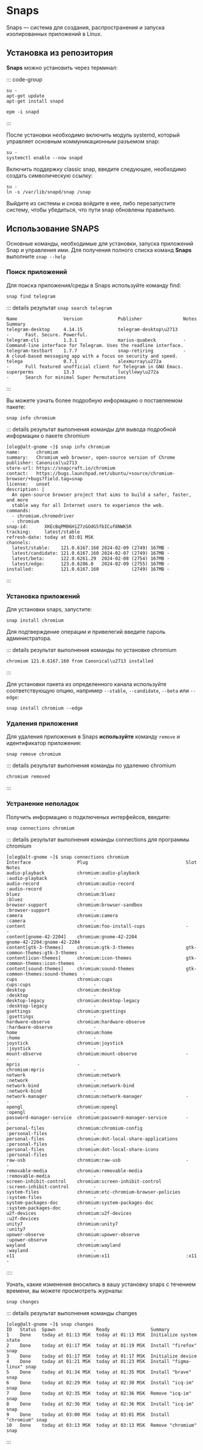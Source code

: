 # Snaps

Snaps — система для создания, распространения и запуска изолированных приложений в Linux.

## Установка из репозитория

**Snaps** можно установить через терминал:

::: code-group

```shell[apt-get]
su -
apt-get update
apt-get install snapd

```
```shell[epm]
epm -i snapd
```
:::

После установки необходимо включить модуль systemd, который управляет основным коммуникационным разъемом snap:

```shell
su -
systemctl enable --now snapd
```

Включить поддержку classic snap, введите следующее, необходимо создать символическую ссылку:

```shell
su -
ln -s /var/lib/snapd/snap /snap
```
Выйдите из системы и снова войдите в нее, либо перезапустите систему, чтобы убедиться, что пути snap обновлены правильно.

## Использование SNAPS

Основные команды, необходимые для установки, запуска приложений Snap и управления ими. Для получения полного списка команд **Snaps** выполните `snap --help`

### Поиск приложений

Для поиска приложения/среды в Snaps используйте команду find:

```shell
snap find telegram
```

::: details результат `snap search telegram`
```
Name                 Version             Publisher               Notes  Summary
telegram-desktop     4.14.15             telegram-desktop\u2713       -      Fast. Secure. Powerful.
telegram-cli         1.3.1               marius-quabeck          -      Command-line interface for Telegram. Uses the readline interface.
telegram-testbart    1.7.7               snap-retiring           -      A cloud-based messaging app with a focus on security and speed.
telega               0.7.1               alexmurray\u272a             -      Full featured unofficial client for Telegram in GNU Emacs.
superperms           13.3                lucyllewy\u272a              -      Search for minimal Super Permutations
```
:::

Вы можете узнать более подробную информацию о поставляемом пакете:

```shell
snap info chromium
```

::: details результат выполнения команды для вывода подробной информации о пакете chromium
```
[oleg@alt-gnome ~]$ snap info chromium
name:      chromium
summary:   Chromium web browser, open-source version of Chrome
publisher: Canonical\u2713
store-url: https://snapcraft.io/chromium
contact:   https://bugs.launchpad.net/ubuntu/+source/chromium-browser/+bugs?field.tag=snap
license:   unset
description: |
  An open-source browser project that aims to build a safer, faster, and more
  stable way for all Internet users to experience the web.
commands:
  - chromium.chromedriver
  - chromium
snap-id:      XKEcBqPM06H1Z7zGOdG5fbICuf8NWK5R
tracking:     latest/stable
refresh-date: today at 03:01 MSK
channels:
  latest/stable:    121.0.6167.160 2024-02-09 (2749) 167MB -
  latest/candidate: 121.0.6167.160 2024-02-07 (2749) 167MB -
  latest/beta:      122.0.6261.29  2024-02-08 (2754) 167MB -
  latest/edge:      123.0.6286.0   2024-02-09 (2755) 167MB -
installed:          121.0.6167.160            (2749) 167MB -
```
:::

### Установка приложений

Для установки snaps, запустите:

```shell
snap install chromium
```

Для подтверждение операции и привелегий введите пароль администратора.

::: details результат выполнения команды по установке chromium
```
chromium 121.0.6167.160 from Canonical\u2713 installed
```
:::

Для установки пакета из определенного канала используйте соответствующую опцию, например `--stable`, `--candidate`, `--beta` или `--edge`:

```shell
snap install chromium --edge
```

### Удаления приложения

Для удаления приложения в Snaps **используйте** команду `remove` и идентификатор приложения:

```shell
snap remove chromium
```

::: details результат выполнения команды по удалению chromium
```
chromium removed
```
:::

### Устранение неполадок

Получить информацию о подключеных интерфейсов, введите:

```shell
snap connections chromium
```

::: details результат выполнения команды connections для программы chromium
```
[oleg@alt-gnome ~]$ snap connections chromium
Interface                 Plug                                    Slot                            Notes
audio-playback            chromium:audio-playback                 :audio-playback                 -
audio-record              chromium:audio-record                   :audio-record                   -
bluez                     chromium:bluez                          :bluez                          -
browser-support           chromium:browser-sandbox                :browser-support                -
camera                    chromium:camera                         :camera                         -
content                   chromium:foo-install-cups               -                               -
content[gnome-42-2204]    chromium:gnome-42-2204                  gnome-42-2204:gnome-42-2204     -
content[gtk-3-themes]     chromium:gtk-3-themes                   gtk-common-themes:gtk-3-themes  -
content[icon-themes]      chromium:icon-themes                    gtk-common-themes:icon-themes   -
content[sound-themes]     chromium:sound-themes                   gtk-common-themes:sound-themes  -
cups                      chromium:cups                           cups:cups                       -
desktop                   chromium:desktop                        :desktop                        -
desktop-legacy            chromium:desktop-legacy                 :desktop-legacy                 -
gsettings                 chromium:gsettings                      :gsettings                      -
hardware-observe          chromium:hardware-observe               :hardware-observe               -
home                      chromium:home                           :home                           -
joystick                  chromium:joystick                       :joystick                       -
mount-observe             chromium:mount-observe                  -                               -
mpris                     -                                       chromium:mpris                  -
network                   chromium:network                        :network                        -
network-bind              chromium:network-bind                   :network-bind                   -
network-manager           chromium:network-manager                -                               -
opengl                    chromium:opengl                         :opengl                         -
password-manager-service  chromium:password-manager-service       -                               -
personal-files            chromium:chromium-config                :personal-files                 -
personal-files            chromium:dot-local-share-applications   :personal-files                 -
personal-files            chromium:dot-local-share-icons          :personal-files                 -
raw-usb                   chromium:raw-usb                        -                               -
removable-media           chromium:removable-media                :removable-media                -
screen-inhibit-control    chromium:screen-inhibit-control         :screen-inhibit-control         -
system-files              chromium:etc-chromium-browser-policies  :system-files                   -
system-packages-doc       chromium:system-packages-doc            :system-packages-doc            -
u2f-devices               chromium:u2f-devices                    :u2f-devices                    -
unity7                    chromium:unity7                         :unity7                         -
upower-observe            chromium:upower-observe                 :upower-observe                 -
wayland                   chromium:wayland                        :wayland                        -
x11                       chromium:x11                            :x11                            -

```
::::

Узнать, какие изменения вносились в вашу установку snaps с течением времени, вы можете просмотреть журналы:

```shell
snap changes
```

::: details результат выполнения команды changes
```
[oleg@alt-gnome ~]$ snap changes
ID   Status  Spawn               Ready               Summary
1    Done    today at 01:13 MSK  today at 01:13 MSK  Initialize system state
2    Done    today at 01:17 MSK  today at 01:19 MSK  Install "firefox" snap
3    Done    today at 01:17 MSK  today at 01:17 MSK  Initialize device
4    Done    today at 01:21 MSK  today at 01:23 MSK  Install "figma-linux" snap
5    Done    today at 01:34 MSK  today at 01:35 MSK  Install "brave" snap
6    Done    today at 02:29 MSK  today at 02:30 MSK  Install "icq-im" snap
7    Done    today at 02:35 MSK  today at 02:36 MSK  Remove "icq-im" snap
8    Done    today at 02:36 MSK  today at 02:36 MSK  Install "icq-im" snap
9    Done    today at 03:00 MSK  today at 03:01 MSK  Install "chromium" snap
10   Done    today at 03:13 MSK  today at 03:13 MSK  Remove "chromium" snap

```
:::